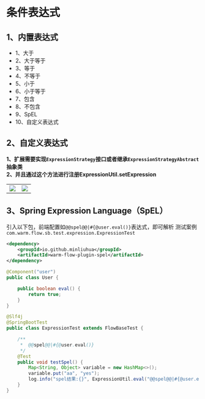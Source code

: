 # 条件表达式

## 1、内置表达式
- 1、大于
- 2、大于等于
- 3、等于
- 4、不等于
- 5、小于
- 6、小于等于
- 7、包含
- 8、不包含
- 9、SpEL
- 10、自定义表达式

## 2、自定义表达式

**1、扩展需要实现`ExpressionStrategy`接口或者继承`ExpressionStrategyAbstract`抽象类**  
**2、并且通过这个方法进行注册ExpressionUtil.setExpression**

<table>
    <tr>
        <td><img src="https://foruda.gitee.com/images/1703669588889979582/cbe952be_2218307.png"/></td>
        <td><img src="https://foruda.gitee.com/images/1703669685489610156/a8e6be49_2218307.png"/></td>
    </tr>
</table>

## 3、Spring Expression Language（SpEL）
引入以下包，前端配置如`@@spel@@|#{@user.eval()}`表达式，即可解析
测试案例`com.warm.flow.sb.test.expression.ExpressionTest`
```xml
<dependency>
    <groupId>io.github.minliuhua</groupId>
    <artifactId>warm-flow-plugin-spel</artifactId>
</dependency>
```

```java
@Component("user")
public class User {

    public boolean eval() {
        return true;
    }
}

@Slf4j
@SpringBootTest
public class ExpressionTest extends FlowBaseTest {

    /**
     *  @@spel@@|#{@user.eval()}
     */
    @Test
    public void testSpel() {
        Map<String, Object> variable = new HashMap<>();
        variable.put("aa", "yes");
        log.info("spel结果:{}", ExpressionUtil.eval("@@spel@@|#{@user.eval()}", null));
    }
}
```

